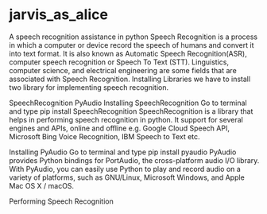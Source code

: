 # jarvis_as_alice
A speech recognition assistance in python
Speech Recognition is a process in which a computer or device record the speech of humans and convert it into text format.
It is also known as Automatic Speech Recognition(ASR), computer speech recognition or Speech To Text (STT).
Linguistics, computer science, and electrical engineering are some fields that are associated with Speech Recognition.
Installing Libraries
we have to install two library for implementing speech recognition.

SpeechRecognition
PyAudio
Installing SpeechRecognition
Go to terminal and type
pip install SpeechRecognition
SpeechRecognition is a library that helps in performing speech  recognition in python. It support for several engines and APIs, online and offline e.g. Google Cloud Speech API, Microsoft Bing Voice Recognition, IBM Speech to Text etc.

Installing PyAudio
Go to terminal and type
pip install pyaudio
PyAudio provides Python bindings for PortAudio, the cross-platform audio I/O library. With PyAudio, you can easily use Python to play and record audio on a variety of platforms, such as GNU/Linux, Microsoft Windows, and Apple Mac OS X / macOS.

Performing Speech Recognition
